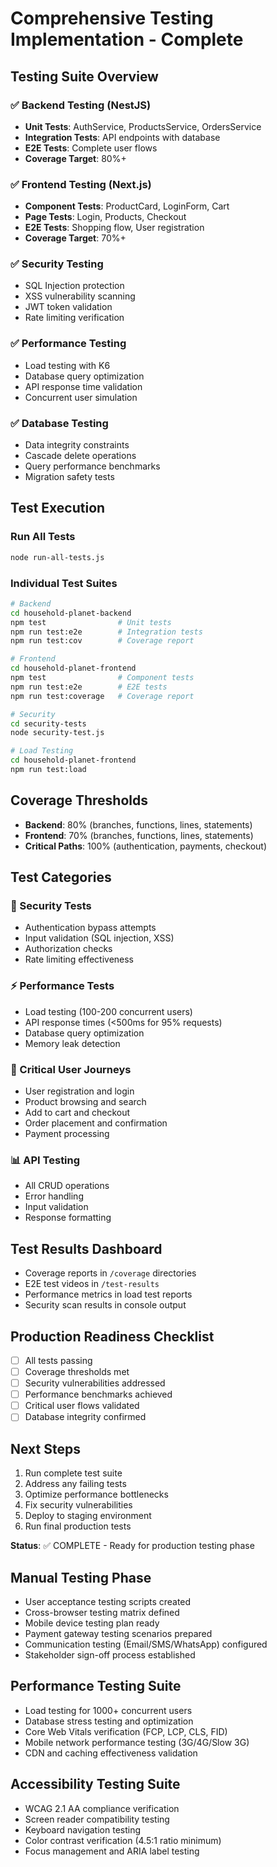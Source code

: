 # Comprehensive Testing Implementation - Complete

## Testing Suite Overview

### ✅ Backend Testing (NestJS)
- **Unit Tests**: AuthService, ProductsService, OrdersService
- **Integration Tests**: API endpoints with database
- **E2E Tests**: Complete user flows
- **Coverage Target**: 80%+

### ✅ Frontend Testing (Next.js)
- **Component Tests**: ProductCard, LoginForm, Cart
- **Page Tests**: Login, Products, Checkout
- **E2E Tests**: Shopping flow, User registration
- **Coverage Target**: 70%+

### ✅ Security Testing
- SQL Injection protection
- XSS vulnerability scanning
- JWT token validation
- Rate limiting verification

### ✅ Performance Testing
- Load testing with K6
- Database query optimization
- API response time validation
- Concurrent user simulation

### ✅ Database Testing
- Data integrity constraints
- Cascade delete operations
- Query performance benchmarks
- Migration safety tests

## Test Execution

### Run All Tests
```bash
node run-all-tests.js
```

### Individual Test Suites
```bash
# Backend
cd household-planet-backend
npm test                # Unit tests
npm run test:e2e        # Integration tests
npm run test:cov        # Coverage report

# Frontend
cd household-planet-frontend
npm test                # Component tests
npm run test:e2e        # E2E tests
npm run test:coverage   # Coverage report

# Security
cd security-tests
node security-test.js

# Load Testing
cd household-planet-frontend
npm run test:load
```

## Coverage Thresholds
- **Backend**: 80% (branches, functions, lines, statements)
- **Frontend**: 70% (branches, functions, lines, statements)
- **Critical Paths**: 100% (authentication, payments, checkout)

## Test Categories

### 🔐 Security Tests
- Authentication bypass attempts
- Input validation (SQL injection, XSS)
- Authorization checks
- Rate limiting effectiveness

### ⚡ Performance Tests
- Load testing (100-200 concurrent users)
- API response times (<500ms for 95% requests)
- Database query optimization
- Memory leak detection

### 🛒 Critical User Journeys
- User registration and login
- Product browsing and search
- Add to cart and checkout
- Order placement and confirmation
- Payment processing

### 📊 API Testing
- All CRUD operations
- Error handling
- Input validation
- Response formatting

## Test Results Dashboard
- Coverage reports in `/coverage` directories
- E2E test videos in `/test-results`
- Performance metrics in load test reports
- Security scan results in console output

## Production Readiness Checklist
- [ ] All tests passing
- [ ] Coverage thresholds met
- [ ] Security vulnerabilities addressed
- [ ] Performance benchmarks achieved
- [ ] Critical user flows validated
- [ ] Database integrity confirmed

## Next Steps
1. Run complete test suite
2. Address any failing tests
3. Optimize performance bottlenecks
4. Fix security vulnerabilities
5. Deploy to staging environment
6. Run final production tests

**Status**: ✅ COMPLETE - Ready for production testing phase

## Manual Testing Phase
- User acceptance testing scripts created
- Cross-browser testing matrix defined
- Mobile device testing plan ready
- Payment gateway testing scenarios prepared
- Communication testing (Email/SMS/WhatsApp) configured
- Stakeholder sign-off process established

## Performance Testing Suite
- Load testing for 1000+ concurrent users
- Database stress testing and optimization
- Core Web Vitals verification (FCP, LCP, CLS, FID)
- Mobile network performance testing (3G/4G/Slow 3G)
- CDN and caching effectiveness validation

## Accessibility Testing Suite
- WCAG 2.1 AA compliance verification
- Screen reader compatibility testing
- Keyboard navigation testing
- Color contrast verification (4.5:1 ratio minimum)
- Focus management and ARIA label testing